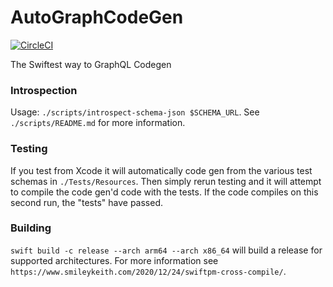 # AutoGraphCodeGen
[![CircleCI](https://circleci.com/gh/remind101/AutoGraphCodeGen.svg?style=shield)](https://app.circleci.com/pipelines/github/remind101/AutoGraphCodeGen)

The Swiftest way to GraphQL Codegen

### Introspection

Usage: `./scripts/introspect-schema-json $SCHEMA_URL`.
See `./scripts/README.md` for more information.

### Testing

If you test from Xcode it will automatically code gen from the various test schemas in `./Tests/Resources`. Then simply rerun testing and it will attempt to compile the code gen'd code with the tests. If the code compiles on this second run, the "tests" have passed.

### Building

`swift build -c release --arch arm64 --arch x86_64` will build a release for supported architectures.
For more information see `https://www.smileykeith.com/2020/12/24/swiftpm-cross-compile/`.
